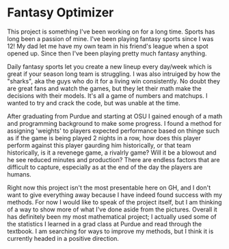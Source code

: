 # Fantasy Optimizer

This project is something I've been working on for a long time. Sports has long been a passion of mine. I've been playing fantasy sports since I was 12! My dad let me have my own team in his friend's league when a spot opened up. Since then I've been playing pretty much fantasy anything.

Daily fantasy sports let you create a new lineup every day/week which is great if your season long team is struggling. I was also intruiged by how the "sharks", aka the guys who do it for a living win consistently. No doubt they are great fans and watch the games, but they let their math make the decisions with their models. It's all a game of numbers and matchups. I wanted to try and crack the code, but was unable at the time.

After graduating from Purdue and starting at OSU I gained enough of a math and programming background to make some progress. I found a method for assigning 'weights' to players expected performance based on thinge such as if the game is being played 2 nights in a row, how does this player perform against this player gaurding him historically, or that team historically, is it a revenege game, a rivalrly game? Will it be a blowout and he see reduced minutes and production? There are endless factors that are difficult to capture, especially as at the end of the day the players are humans.

Right now this project isn't the most presentable here on GH, and I don't want to give everything away because I have indeed found success with my methods. For now I would like to speak of the project itself, but I am thinking of a way to show more of what I've done aside from the pictures. Overall it has definitely been my most mathematical project; I actually used some of the statistics I learned in a grad class at Purdue and read through the textbook. I am searching for ways to improve my methods, but I think it is currently headed in a positive direction.
